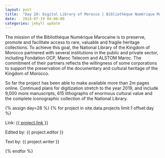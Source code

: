 ```yaml
---
layout: post
title:  "Day 28: Digital Library of Morocco | Bibliothèque Numérique Marocaine"
date:   2014-07-19 04:00:00
categories: jekyll update
---
```


<!-- Remember to change the date above -->

The mission of the Bibliothèque Numérique Marocaine is to preserve, promote and facilitate access to rare, valuable and fragile heritage collections. To achieve this goal, the National Library of the Kingdom of Morocco partnered with several institutions in the public and private sector, including Fondation OCP, Maroc Telecom and ALSTOM Maroc. The commitment of their partners reflects the willingness of some corporations to support the preservation of the documentary and cultural heritage of the Kingdom of Morocco. 

So far the project has been able to make available more than 2m pages online. Continued plans for digitization stretch to the year 2019, and include 9,000 more manuscripts, 615 lithographs of enormous cultural value and the complete iconographic collection of the National Library.



<!-- Remember to assign the day -->
{% assign day=28 %}
{% for project in site.data.projects limit:1 offset:day %}
<p>Link: <a href="{{ project.link }}">{{ project.link }}</a></p>
<p>Edited by: {{ project.editor }}</p>
<p>Text by: {{ project.writer }}</p>
{% endfor %}
